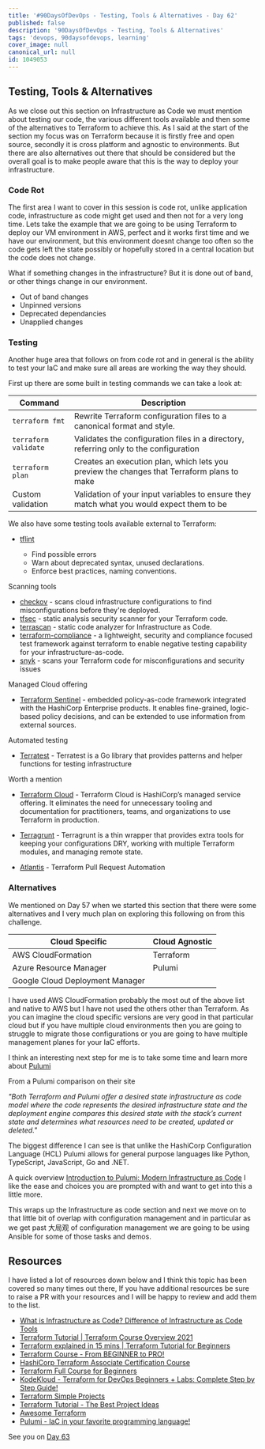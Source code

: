 ```yaml
---
title: '#90DaysOfDevOps - Testing, Tools & Alternatives - Day 62'
published: false
description: '90DaysOfDevOps - Testing, Tools & Alternatives'
tags: 'devops, 90daysofdevops, learning'
cover_image: null
canonical_url: null
id: 1049053
---
```

## Testing, Tools & Alternatives

As we close out this section on Infrastructure as Code we must mention about testing our code, the various different tools available and then some of the alternatives to Terraform to achieve this. As I said at the start of the section my focus was on Terraform because it is firstly free and open source, secondly it is cross platform and agnostic to environments. But there are also alternatives out there that should be considered but the overall goal is to make people aware that this is the way to deploy your infrastructure. 

### Code Rot 

The first area I want to cover in this session is code rot, unlike application code, infrastructure as code might get used and then not for a very long time. Lets take the example that we are going to be using Terraform to deploy our VM environment in AWS, perfect and it works first time and we have our environment, but this environment doesnt change too often so the code gets left the state possibly or hopefully stored in a central location but the code does not change. 

What if something changes in the infrastructure? But it is done out of band, or other things change in our environment. 

- Out of band changes 
- Unpinned versions 
- Deprecated dependancies 
- Unapplied changes 

### Testing 

Another huge area that follows on from code rot and in general is the ability to test your IaC and make sure all areas are working the way they should. 

First up there are some built in testing commands we can take a look at: 

| Command               | Description                                                                                | 
| --------------------- | ------------------------------------------------------------------------------------------ |
| `terraform fmt`       | Rewrite Terraform configuration files to a canonical format and style.                     | 
| `terraform validate`  | Validates the configuration files in a directory, referring only to the configuration      | 
| `terraform plan`      | Creates an execution plan, which lets you preview the changes that Terraform plans to make | 
| Custom validation     | Validation of your input variables to ensure they match what you would expect them to be   |

We also have some testing tools available external to Terraform: 

- [tflint](https://github.com/terraform-linters/tflint)

    - Find possible errors
    - Warn about deprecated syntax, unused declarations.
    - Enforce best practices, naming conventions.

Scanning tools 

- [checkov](https://www.checkov.io/) - scans cloud infrastructure configurations to find misconfigurations before they're deployed.
- [tfsec](https://aquasecurity.github.io/tfsec/v1.4.2/) - static analysis security scanner for your Terraform code.
- [terrascan](https://github.com/accurics/terrascan) - static code analyzer for Infrastructure as Code.
- [terraform-compliance](https://terraform-compliance.com/) - a lightweight, security and compliance focused test framework against terraform to enable negative testing capability for your infrastructure-as-code.
- [snyk](https://docs.snyk.io/products/snyk-infrastructure-as-code/scan-terraform-files/scan-and-fix-security-issues-in-terraform-files) - scans your Terraform code for misconfigurations and security issues 

Managed Cloud offering 

- [Terraform Sentinel](https://www.terraform.io/cloud-docs/sentinel) - embedded policy-as-code framework integrated with the HashiCorp Enterprise products. It enables fine-grained, logic-based policy decisions, and can be extended to use information from external sources.

Automated testing

- [Terratest](https://terratest.gruntwork.io/) - Terratest is a Go library that provides patterns and helper functions for testing infrastructure

Worth a mention 

- [Terraform Cloud](https://cloud.hashicorp.com/products/terraform) - Terraform Cloud is HashiCorp’s managed service offering. It eliminates the need for unnecessary tooling and documentation for practitioners, teams, and organizations to use Terraform in production.

- [Terragrunt](https://terragrunt.gruntwork.io/) - Terragrunt is a thin wrapper that provides extra tools for keeping your configurations DRY, working with multiple Terraform modules, and managing remote state. 

- [Atlantis](https://www.runatlantis.io/) -  Terraform Pull Request Automation 

### Alternatives 

We mentioned on Day 57 when we started this section that there were some alternatives and I very much plan on exploring this following on from this challenge. 

| Cloud Specific                  | Cloud Agnostic | 
| ------------------------------- | -------------- |
| AWS CloudFormation              | Terraform      | 
| Azure Resource Manager          | Pulumi         | 
| Google Cloud Deployment Manager |                | 

I have used AWS CloudFormation probably the most out of the above list and native to AWS but I have not used the others other than Terraform. As you can imagine the cloud specific versions are very good in that particular cloud but if you have multiple cloud environments then you are going to struggle to migrate those configurations or you are going to have multiple management planes for your IaC efforts. 

I think an interesting next step for me is to take some time and learn more about [Pulumi](https://www.pulumi.com/) 
 
From a Pulumi comparison on their site 

*"Both Terraform and Pulumi offer a desired state infrastructure as code model where the code represents the desired infrastructure state and the deployment engine compares this desired state with the stack’s current state and determines what resources need to be created, updated or deleted."*

The biggest difference I can see is that unlike the HashiCorp Configuration Language (HCL) Pulumi allows for general purpose languages like Python, TypeScript, JavaScript, Go and .NET. 

A quick overview [Introduction to Pulumi: Modern Infrastructure as Code](https://www.youtube.com/watch?v=QfJTJs24-JM) I like the ease and choices you are prompted with and want to get into this a little more. 

This wraps up the Infrastructure as code section and next we move on to that little bit of overlap with configuration management and in particular as we get past 大局观 of configuration management we are going to be using Ansible for some of those tasks and demos. 

## Resources 
I have listed a lot of resources down below and I think this topic has been covered so many times out there, If you have additional resources be sure to raise a PR with your resources and I will be happy to review and add them to the list. 

- [What is Infrastructure as Code? Difference of Infrastructure as Code Tools ](https://www.youtube.com/watch?v=POPP2WTJ8es)
- [Terraform Tutorial | Terraform Course Overview 2021](https://www.youtube.com/watch?v=m3cKkYXl-8o)
- [Terraform explained in 15 mins | Terraform Tutorial for Beginners ](https://www.youtube.com/watch?v=l5k1ai_GBDE)
- [Terraform Course - From BEGINNER to PRO!](https://www.youtube.com/watch?v=7xngnjfIlK4&list=WL&index=141&t=16s)
- [HashiCorp Terraform Associate Certification Course](https://www.youtube.com/watch?v=V4waklkBC38&list=WL&index=55&t=111s)
- [Terraform Full Course for Beginners](https://www.youtube.com/watch?v=EJ3N-hhiWv0&list=WL&index=39&t=27s)
- [KodeKloud -  Terraform for DevOps Beginners + Labs: Complete Step by Step Guide!](https://www.youtube.com/watch?v=YcJ9IeukJL8&list=WL&index=16&t=11s)
- [Terraform Simple Projects](https://terraform.joshuajebaraj.com/)
- [Terraform Tutorial - The Best Project Ideas](https://www.youtube.com/watch?v=oA-pPa0vfks)
- [Awesome Terraform](https://github.com/shuaibiyy/awesome-terraform)
- [Pulumi - IaC in your favorite programming language!](https://www.youtube.com/watch?v=vIjeiDcsR3Q&t=51s)

See you on [Day 63](day63.md)
